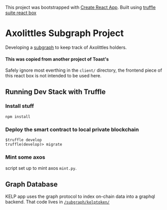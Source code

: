 This project was bootstrapped with [Create React App](https://github.com/facebook/create-react-app).
Built using [truffle suite react box](https://www.trufflesuite.com/boxes/react)

# Axolittles Subgraph Project
Developing a [subgraph](https://thegraph.com/en/) to keep track of Axolittles holders.

#### This was copied from another project of Toast's
Safely ignore most everthing in the `client/` directory, the frontend piece of this react box is not intended to be used here.

## Running Dev Stack with Truffle

### Install stuff
```
npm install
```

### Deploy the smart contract to local private blockchain
```
$truffle develop
truffle(develop)> migrate
```

### Mint some axos
script set up to mint axos `mint.py`.

## Graph Database
KELP app uses the graph protocol to index on-chain data into a graphql backend. That code lives in [`/subgraph/kelptoken/`](/subgraph/kelptoken/)
